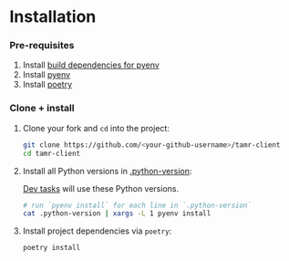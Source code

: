 # Installation

### Pre-requisites

1. Install [build dependencies for pyenv](https://github.com/pyenv/pyenv/wiki#suggested-build-environment)
2. Install [pyenv](https://github.com/pyenv/pyenv#installation)
3. Install [poetry](https://python-poetry.org/docs/#installation)

### Clone + install

1. Clone your fork and `cd` into the project:

    ```sh
    git clone https://github.com/<your-github-username>/tamr-client
    cd tamr-client
    ```

2. Install all Python versions in [.python-version](https://github.com/Datatamer/tamr-client/blob/master/.python-version):

    [Dev tasks](dev-tasks) will use these Python versions.

    ```sh
    # run `pyenv install` for each line in `.python-version`
    cat .python-version | xargs -L 1 pyenv install
    ```

3. Install project dependencies via `poetry`:

    ```sh
    poetry install
    ```
